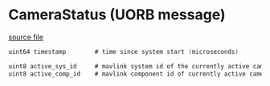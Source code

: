 # CameraStatus (UORB message)

[source file](https://github.com/PX4/PX4-Autopilot/blob/main/msg/CameraStatus.msg)

```c
uint64 timestamp		# time since system start (microseconds)

uint8 active_sys_id		# mavlink system id of the currently active camera
uint8 active_comp_id 	# mavlink component id of currently active camera

```
